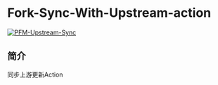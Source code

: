 # Fork-Sync-With-Upstream-action

[![PFM-Upstream-Sync](https://github.com/PFM-PowerForMe/Fork-Sync-With-Upstream-action/actions/workflows/fork-sync.yml/badge.svg)](https://github.com/PFM-PowerForMe/Fork-Sync-With-Upstream-action/actions/workflows/fork-sync.yml)

## 简介
同步上游更新Action
